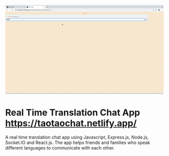 ![Real Time Translation Chat App](https://github.com/yxtao/chat/blob/master/ezgif.com-gif-maker.gif)
# Real Time Translation Chat App https://taotaochat.netlify.app/
 A real time translation chat app using Javascript, Express.js, Node.js, Socket.IO and React.js.
 The app helps friends and families who speak different languages to communicate with each other.
